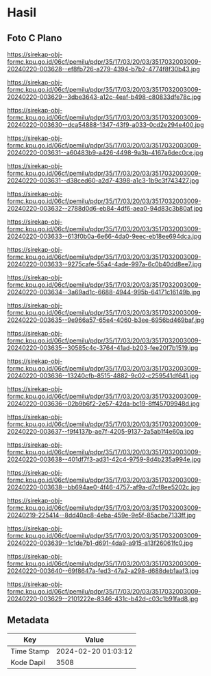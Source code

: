 # Hasil

## Foto C Plano

https://sirekap-obj-formc.kpu.go.id/06cf/pemilu/pdpr/35/17/03/20/03/3517032003009-20240220-003628--ef8fb726-a279-4394-b7b2-4774f8f30b43.jpg

https://sirekap-obj-formc.kpu.go.id/06cf/pemilu/pdpr/35/17/03/20/03/3517032003009-20240220-003629--3dbe3643-a12c-4eaf-b498-c80833dfe78c.jpg

https://sirekap-obj-formc.kpu.go.id/06cf/pemilu/pdpr/35/17/03/20/03/3517032003009-20240220-003630--dca54888-1347-43f9-a033-0cd2e294e400.jpg

https://sirekap-obj-formc.kpu.go.id/06cf/pemilu/pdpr/35/17/03/20/03/3517032003009-20240220-003631--a60483b9-a426-4498-9a3b-4167a6dec0ce.jpg

https://sirekap-obj-formc.kpu.go.id/06cf/pemilu/pdpr/35/17/03/20/03/3517032003009-20240220-003631--d38ced60-a2d7-4398-a1c3-1b9c3f743427.jpg

https://sirekap-obj-formc.kpu.go.id/06cf/pemilu/pdpr/35/17/03/20/03/3517032003009-20240220-003632--2788d0d6-eb84-4df6-aea0-94d83c3b80af.jpg

https://sirekap-obj-formc.kpu.go.id/06cf/pemilu/pdpr/35/17/03/20/03/3517032003009-20240220-003633--613f0b0a-6e66-4da0-9eec-eb18ee694dca.jpg

https://sirekap-obj-formc.kpu.go.id/06cf/pemilu/pdpr/35/17/03/20/03/3517032003009-20240220-003633--9275cafe-55a4-4ade-997a-6c0b40dd8ee7.jpg

https://sirekap-obj-formc.kpu.go.id/06cf/pemilu/pdpr/35/17/03/20/03/3517032003009-20240220-003634--3a69ad1c-6688-4944-995b-64171c16149b.jpg

https://sirekap-obj-formc.kpu.go.id/06cf/pemilu/pdpr/35/17/03/20/03/3517032003009-20240220-003635--9e966a57-65e4-4060-b3ee-6956bd469baf.jpg

https://sirekap-obj-formc.kpu.go.id/06cf/pemilu/pdpr/35/17/03/20/03/3517032003009-20240220-003635--30585c4c-3764-41ad-b203-fee20f7b1519.jpg

https://sirekap-obj-formc.kpu.go.id/06cf/pemilu/pdpr/35/17/03/20/03/3517032003009-20240220-003636--13240cfb-8515-4882-9c02-c259541df641.jpg

https://sirekap-obj-formc.kpu.go.id/06cf/pemilu/pdpr/35/17/03/20/03/3517032003009-20240220-003636--02b9b6f2-2e57-42da-bc19-8ff45709948d.jpg

https://sirekap-obj-formc.kpu.go.id/06cf/pemilu/pdpr/35/17/03/20/03/3517032003009-20240220-003637--f9f4137b-ae7f-4205-9137-2a5ab1f4e60a.jpg

https://sirekap-obj-formc.kpu.go.id/06cf/pemilu/pdpr/35/17/03/20/03/3517032003009-20240220-003638--401df7f3-ad31-42c4-9759-8d4b235a994e.jpg

https://sirekap-obj-formc.kpu.go.id/06cf/pemilu/pdpr/35/17/03/20/03/3517032003009-20240220-003638--bb694ae0-4f46-4757-af9a-d7cf8ee5202c.jpg

https://sirekap-obj-formc.kpu.go.id/06cf/pemilu/pdpr/35/17/03/20/03/3517032003009-20240219-225414--8dd40ac8-4eba-459e-9e5f-85acbe7133ff.jpg

https://sirekap-obj-formc.kpu.go.id/06cf/pemilu/pdpr/35/17/03/20/03/3517032003009-20240220-003639--1c1de7b1-d691-4da9-a915-a13f26061fc0.jpg

https://sirekap-obj-formc.kpu.go.id/06cf/pemilu/pdpr/35/17/03/20/03/3517032003009-20240220-003640--69f8647a-fed3-47a2-a298-d688deb1aaf3.jpg

https://sirekap-obj-formc.kpu.go.id/06cf/pemilu/pdpr/35/17/03/20/03/3517032003009-20240220-003629--2101222e-8346-431c-b42d-c03c1b91fad8.jpg


## Metadata

| Key        | Value               |
| ---------- | ------------------- |
| Time Stamp | 2024-02-20 01:03:12 |
| Kode Dapil | 3508                |



